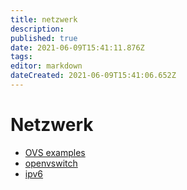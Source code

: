 ```yaml
---
title: netzwerk
description: 
published: true
date: 2021-06-09T15:41:11.876Z
tags: 
editor: markdown
dateCreated: 2021-06-09T15:41:06.652Z
---
```


# Netzwerk

* [OVS examples](../ovs)
* [openvswitch](../openvswitch)
* [ipv6](../ipv6)